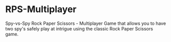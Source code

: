 # RPS-Multiplayer
Spy-vs-Spy Rock Paper Scissors - Multiplayer Game that allows you to have two spy's safely play at intrigue using the classic Rock Paper Scissors game.
